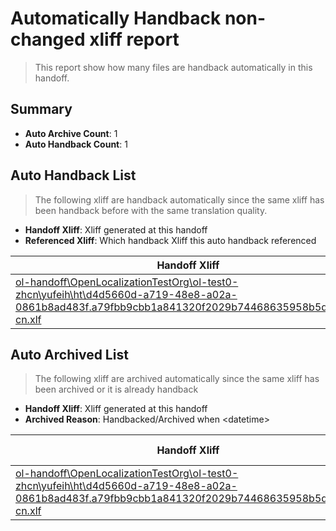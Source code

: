 # Automatically Handback non-changed xliff report
> This report show how many files are handback automatically in this handoff.

## Summary
* **Auto Archive Count**: 1
* **Auto Handback Count**: 1

## Auto Handback List
> The following xliff are handback automatically since the same xliff has been handback before with the same translation quality.

* **Handoff Xliff**: Xliff generated at this handoff
* **Referenced Xliff**: Which handback Xliff this auto handback referenced

| Handoff Xliff | Referenced Xliff | 
| --- | --- | 
| [ol-handoff\OpenLocalizationTestOrg\ol-test0-zhcn\yufeih\ht\d4d5660d-a719-48e8-a02a-0861b8ad483f.a79fbb9cbb1a841320f2029b74468635958b5d58.zh-cn.xlf](https://github.com/OpenLocalizationTestOrg/ol-test0-handoff/blob/bca0d9d806f5a756ec4b5d0a90834800c2a269cc/ol-handoff/OpenLocalizationTestOrg/ol-test0-zhcn/yufeih/ht/d4d5660d-a719-48e8-a02a-0861b8ad483f.a79fbb9cbb1a841320f2029b74468635958b5d58.zh-cn.xlf) | [ol-handback\OpenLocalizationTestOrg\ol-test0-zhcn\yufeih\ht\d4d5660d-a719-48e8-a02a-0861b8ad483f.a79fbb9cbb1a841320f2029b74468635958b5d58.zh-cn.xlf](https://github.com/OpenLocalizationTestOrg/ol-test0-handback/blob/6c838a841ee54fff8d5a897fd06e5ff81bb42011/ol-handback/OpenLocalizationTestOrg/ol-test0-zhcn/yufeih/ht/d4d5660d-a719-48e8-a02a-0861b8ad483f.a79fbb9cbb1a841320f2029b74468635958b5d58.zh-cn.xlf) | 

## Auto Archived List
> The following xliff are archived automatically since the same xliff has been archived or it is already handback

* **Handoff Xliff**: Xliff generated at this handoff
* **Archived Reason**: Handbacked/Archived when &lt;datetime&gt;

| Handoff Xliff | Archived Reason | 
| --- | --- | 
| [ol-handoff\OpenLocalizationTestOrg\ol-test0-zhcn\yufeih\ht\d4d5660d-a719-48e8-a02a-0861b8ad483f.a79fbb9cbb1a841320f2029b74468635958b5d58.zh-cn.xlf](https://github.com/OpenLocalizationTestOrg/ol-test0-handoff/blob/bca0d9d806f5a756ec4b5d0a90834800c2a269cc/ol-handoff/OpenLocalizationTestOrg/ol-test0-zhcn/yufeih/ht/d4d5660d-a719-48e8-a02a-0861b8ad483f.a79fbb9cbb1a841320f2029b74468635958b5d58.zh-cn.xlf) | Handbacked | 

